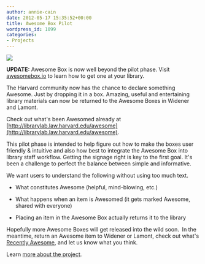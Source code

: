 ```yaml
---
author: annie-cain
date: 2012-05-17 15:35:52+00:00
title: Awesome Box Pilot
wordpress_id: 1099
categories:
- Projects
---
```


[![](http://librarylab.law.harvard.edu/blog/wp-content/uploads/2012/05/IMG_0176-300x225.jpg)](http://librarylab.law.harvard.edu/blog/wp-content/uploads/2012/05/IMG_0176.jpg)

**UPDATE:** Awesome Box is now well beyond the pilot phase. Visit [awesomebox.io](http://awesomebox.io) to learn how to get one at your library.

The Harvard community now has the chance to declare something Awesome. Just by dropping it in a box. Amazing, useful and entertaining library materials can now be returned to the Awesome Boxes in Widener and Lamont.

Check out what's been Awesomed already at [http://librarylab.law.harvard.edu/awesome](http://librarylab.law.harvard.edu/awesome).

This pilot phase is intended to help figure out how to make the boxes user friendly & intuitive and also how best to integrate the Awesome Box into library staff workflow. Getting the signage right is key to the first goal. It's been a challenge to perfect the balance between simple and informative.

We want users to understand the following without using too much text.

  * What constitutes Awesome (helpful, mind-blowing, etc.)

  * What happens when an item is Awesomed (it gets marked Awesome, shared with everyone)

  * Placing an item in the Awesome Box actually returns it to the library


Hopefully more Awesome Boxes will get released into the wild soon.  In the meantime, return an Awesome item to Widener or Lamont, check out what's [Recently Awesome](http://librarylab.law.harvard.edu/awesome), and let us know what you think.

Learn [more about the project](http://osc.hul.harvard.edu/liblab/proj/awesome-box).
